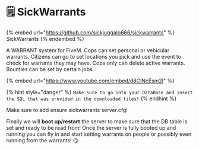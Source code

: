 # 🗒️ SickWarrants

{% embed url="https://github.com/sickjuggalo666/sickwarrants" %}
SickWarrants
{% endembed %}

A WARRANT system for FiveM. Cops can set personal or vehicular warrants. Citizens can go to set locations you pick and use the event to check for warrants they may have. Cops only can delete active warrants. Bounties can be set by certain jobs.

{% embed url="https://www.youtube.com/embed/d8ClNcEsm2I" %}

{% hint style="danger" %}
`Make sure to go into your DataBase and insert the SQL that was provided in the downloaded files!`
{% endhint %}

Make sure to add ensure sickwarrants server.cfg!

Finally we will **boot up/restart** the server to make sure that the DB table is set and ready to be read from! Once the server is fully booted up and running you can fly in and start setting warrants on people or possibly even running from the warrants! 😏
